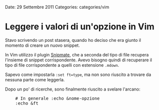 Date: 29 Settembre 2011
Categories: categories/vim

# Leggere i valori di un'opzione in Vim

Stavo scrivendo un post stasera, quando ho deciso che era giunto il momento di
creare un nuovo snippet.

In Vim utilizzo il plugin [Snipmate][1], che a seconda del tipo di file
recupera l'insieme di snippet corrispondente. Avevo bisogno quindi di recuperare
il tipo di file corrispondente a quelli con estensione `.mdown`.

Sapevo come impostarla `:set ft=type`, ma non sono riuscito a trovare da nessuna
parte come leggerla.

Dopo un po' di ricerche, sono finalmente riuscito a svelare l'arcano:

<pre class="prettyprint">
	# In generale :echo &nome-opzione
	:echo &ft
</pre>


[1]: http://www.vim.org/scripts/script.php?script_id=2540
